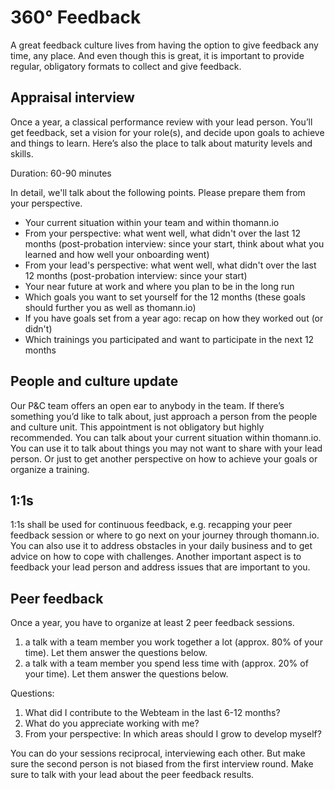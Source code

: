 # 360° Feedback

A great feedback culture lives from having the option to give feedback any time, any place. And even though this is great, it is important to provide regular, obligatory formats to collect and give feedback.

## Appraisal interview

Once a year, a classical performance review with your lead person. You’ll get feedback, set a vision for your role(s), and decide upon goals to achieve and things to learn. Here’s also the place to talk about maturity levels and skills.

Duration: 60-90 minutes

In detail, we'll talk about the following points. Please prepare them from your perspective.
- Your current situation within your team and within thomann.io
- From your perspective: what went well, what didn't over the last 12 months (post-probation interview: since your start, think about what you learned and how well your onboarding went)
- From your lead's perspective: what went well, what didn't over the last 12 months (post-probation interview: since your start)
- Your near future at work and where you plan to be in the long run
- Which goals you want to set yourself for the 12 months (these goals should further you as well as thomann.io)
- If you have goals set from a year ago: recap on how they worked out (or didn't)
- Which trainings you participated and want to participate in the next 12 months

## People and culture update

Our P&C team offers an open ear to anybody in the team. If there’s something you’d like to talk about, just approach a person from the people and culture unit. This appointment is not obligatory but highly recommended. You can talk about your current situation within thomann.io. You can use it to talk about things you may not want to share with your lead person. Or just to get another perspective on how to achieve your goals or organize a training.

## 1:1s

1:1s shall be used for continuous feedback, e.g. recapping your peer feedback session or where to go next on your journey through thomann.io. You can also use it to address obstacles in your daily business and to get advice on how to cope with challenges. Another important aspect is to feedback your lead person and address issues that are important to you.

## Peer feedback

Once a year, you have to organize at least 2 peer feedback sessions.

1. a talk with a team member you work together a lot (approx. 80% of your time). Let them answer the questions below.
2. a talk with a team member you spend less time with (approx. 20% of your time). Let them answer the questions below.

Questions:

1. What did I contribute to the Webteam in the last 6-12 months?
2. What do you appreciate working with me?
3. From your perspective: In which areas should I grow to develop myself?

You can do your sessions reciprocal, interviewing each other. But make sure the second person is not biased from the first interview round. Make sure to talk with your lead about the peer feedback results.
